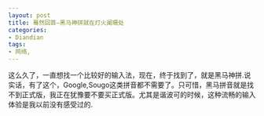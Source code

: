 ```yaml
---
layout: post
title: 蓦然回首—黑马神拼就在灯火阑珊处
categories:
- Diandian
tags:
- 网络, 
---
```

这么久了，一直想找一个比较好的输入法，现在，终于找到了，就是黑马神拼.说实话，有了这个，Google,Sougo这类拼音都不需要了。只可惜，黑马拼音就是找不到正式版，我正在犹豫要不要买正式版。尤其是谐波可的时候，这种流畅的输入体验是我以前没有感受过的.